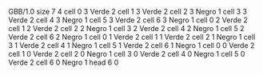 <gs-board> GBB/1.0
size 7 4
cell 0 3 Verde 2 
cell 1 3 Verde 2 
cell 2 3 Negro 1 
cell 3 3 Verde 2 
cell 4 3 Negro 1 
cell 5 3 Verde 2 
cell 6 3 Negro 1 
cell 0 2 Verde 2 
cell 1 2 Verde 2 
cell 2 2 Negro 1 
cell 3 2 Verde 2 
cell 4 2 Negro 1 
cell 5 2 Verde 2 
cell 6 2 Negro 1 
cell 0 1 Verde 2 
cell 1 1 Verde 2 
cell 2 1 Negro 1 
cell 3 1 Verde 2 
cell 4 1 Negro 1 
cell 5 1 Verde 2 
cell 6 1 Negro 1 
cell 0 0 Verde 2 
cell 1 0 Verde 2 
cell 2 0 Negro 1 
cell 3 0 Verde 2 
cell 4 0 Negro 1 
cell 5 0 Verde 2 
cell 6 0 Negro 1 
head 6 0
 </gs-board>